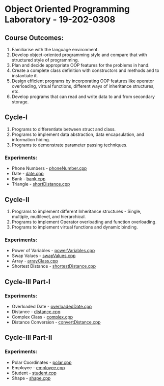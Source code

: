 # Object Oriented Programming Laboratory - 19-202-0308

## Course Outcomes:
1. Familiarise with the language environment.
2. Develop object-oriented programming style and compare that with structured style of programming.
3. Plan and decide appropriate OOP features for the problems in hand.
4. Create a complete class definition with constructors and methods and to instantiate it.
5. Design efficient programs by incorporating OOP features like operator overloading, virtual functions, different ways of inheritance structures, etc.
6. Develop programs that can read and write data to and from secondary storage.

## Cycle-I
1. Programs to differentiate between struct and class.
2. Programs to implement data abstraction, data encapsulation, and information hiding.
3. Programs to demonstrate parameter passing techniques.

### Experiments:
- Phone Numbers - [phoneNumber.cpp](phoneNumber.cpp)
- Date - [date.cpp](date.cpp)
- Bank - [bank.cpp](bank.cpp)
- Triangle - [shortDistance.cpp](shortDistance.cpp)

## Cycle-II
1. Programs to implement different Inheritance structures - Single, multiple, multilevel, and hierarchical.
2. Programs to implement Operator overloading and function overloading.
3. Programs to implement virtual functions and dynamic binding.

### Experiments:
- Power of Variables - [powerVariables.cpp](powerVariables.cpp)
- Swap Values - [swapValues.cpp](swapValues.cpp)
- Array - [arrayClass.cpp](arrayClass.cpp)
- Shortest Distance - [shortestDistance.cpp](shortestDistance.cpp)

## Cycle-III Part-I

### Experiments:
- Overloaded Date - [overloadedDate.cpp](overloadedDate.cpp)
- Distance - [distance.cpp](distance.cpp)
- Complex Class - [complex.cpp](complex.cpp)
- Distance Conversion - [convertDistance.cpp](convertDistance.cpp)

## Cycle-III Part-II

### Experiments:
- Polar Coordinates - [polar.cpp](polar.cpp)
- Employee - [employee.cpp](employee.cpp)
- Student - [student.cpp](student.cpp)
- Shape - [shape.cpp](shape.cpp)
